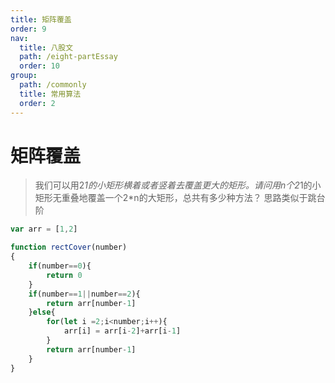 ```yaml
---
title: 矩阵覆盖
order: 9
nav:
  title: 八股文
  path: /eight-partEssay
  order: 10
group:
  path: /commonly
  title: 常用算法
  order: 2
---
```



矩阵覆盖
===

>我们可以用2*1的小矩形横着或者竖着去覆盖更大的矩形。请问用n个2*1的小矩形无重叠地覆盖一个2*n的大矩形，总共有多少种方法？
>思路类似于跳台阶

```js
var arr = [1,2]

function rectCover(number)
{
    if(number==0){
        return 0
    }
    if(number==1||number==2){
        return arr[number-1]
    }else{
        for(let i =2;i<number;i++){
            arr[i] = arr[i-2]+arr[i-1]
        }
        return arr[number-1]
    }
}
```


